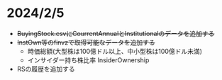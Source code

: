 # 2024/2/5
- ~~BuyingStock.csvにCourrentAnnualとInstitutionalのデータを追加する~~
- ~~InstOwn等のfinvzで取得可能なデータを追加する~~
    - 時価総額(大型株は100億ドル以上、中小型株は100億ドル未満)
    - インサイダー持ち株比率 InsiderOwnership
- RSの履歴を追加する
